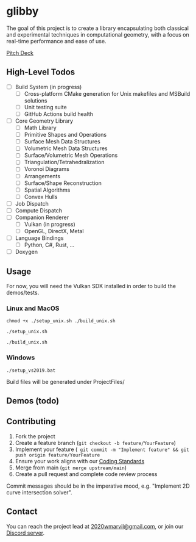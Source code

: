 # glibby

The goal of this project is to create a library encapsulating both classical and experimental techniques in computational geometry, with a focus on real-time performance and ease of use.

[Pitch Deck](https://docs.google.com/presentation/d/1FOssrwILgcFnzoFG_aA9-h7bjptdw4Wtrp3-SIhfmjk/edit#slide=id.p)

## High-Level Todos
- [ ] Build System (in progress)
  - [ ] Cross-platform CMake generation for Unix makefiles and MSBuild solutions
  - [ ] Unit testing suite
  - [ ] GitHub Actions build health
- [ ] Core Geometry Library
  - [ ] Math Library
  - [ ] Primitive Shapes and Operations
  - [ ] Surface Mesh Data Structures
  - [ ] Volumetric Mesh Data Structures
  - [ ] Surface/Volumetric Mesh Operations
  - [ ] Triangulation/Tetrahedralization
  - [ ] Voronoi Diagrams
  - [ ] Arrangements
  - [ ] Surface/Shape Reconstruction
  - [ ] Spatial Algorithms
  - [ ] Convex Hulls
- [ ] Job Dispatch
- [ ] Compute Dispatch
- [ ] Companion Renderer
  - [ ] Vulkan (in progress)
  - [ ] OpenGL, DirectX, Metal
- [ ] Language Bindings
  - [ ] Python, C#, Rust, ...
- [ ] Doxygen

## Usage

For now, you will need the Vulkan SDK installed in order to build the demos/tests.

### Linux and MacOS

```
chmod +x ./setup_unix.sh ./build_unix.sh
```

```
./setup_unix.sh
```

```
./build_unix.sh
```

### Windows

```
./setup_vs2019.bat
```

Build files will be generated under ProjectFiles/

## Demos (todo)

## Contributing

1. Fork the project
2. Create a feature branch (```git checkout -b feature/YourFeature```)
3. Implement your feature (``` git commit -m "Implement feature" && git push origin feature/YourFeature```
4. Ensure your work aligns with our [Coding Standards](https://github.com/2020wmarvil/glibby/blob/main/CodingStandard.md)
5. Merge from main (```git merge upstream/main```)
5. Create a pull request and complete code review process

Commit messages should be in the imperative mood, e.g. "Implement 2D curve intersection solver". 

## Contact

You can reach the project lead at 2020wmarvil@gmail.com, or join our [Discord server](https://discord.gg/jTcSZxsZ34).
